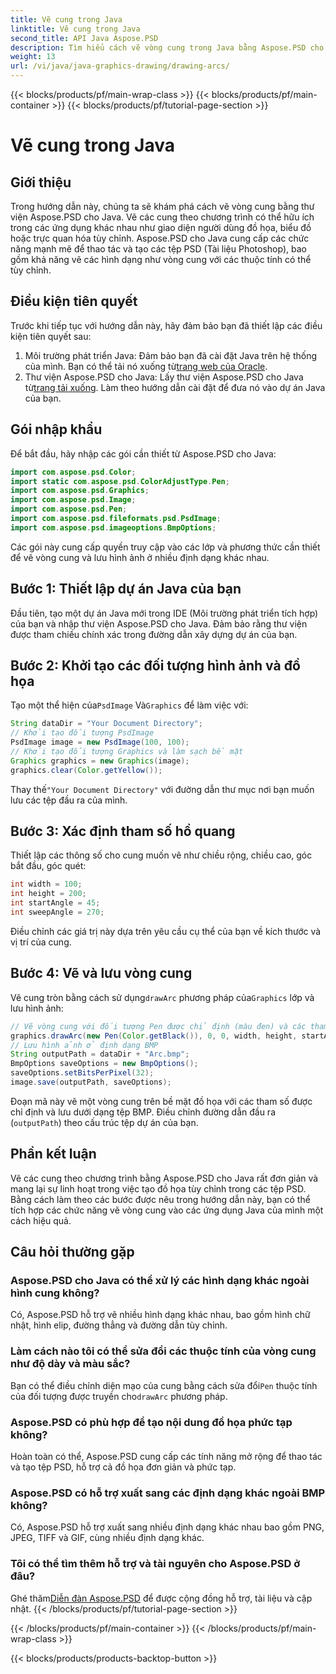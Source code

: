 ```yaml
---
title: Vẽ cung trong Java
linktitle: Vẽ cung trong Java
second_title: API Java Aspose.PSD
description: Tìm hiểu cách vẽ vòng cung trong Java bằng Aspose.PSD cho Java. Hướng dẫn từng bước với các ví dụ về mã cho các ứng dụng đồ họa.
weight: 13
url: /vi/java/java-graphics-drawing/drawing-arcs/
---
```


{{< blocks/products/pf/main-wrap-class >}}
{{< blocks/products/pf/main-container >}}
{{< blocks/products/pf/tutorial-page-section >}}

# Vẽ cung trong Java

## Giới thiệu
Trong hướng dẫn này, chúng ta sẽ khám phá cách vẽ vòng cung bằng thư viện Aspose.PSD cho Java. Vẽ các cung theo chương trình có thể hữu ích trong các ứng dụng khác nhau như giao diện người dùng đồ họa, biểu đồ hoặc trực quan hóa tùy chỉnh. Aspose.PSD cho Java cung cấp các chức năng mạnh mẽ để thao tác và tạo các tệp PSD (Tài liệu Photoshop), bao gồm khả năng vẽ các hình dạng như vòng cung với các thuộc tính có thể tùy chỉnh.
## Điều kiện tiên quyết
Trước khi tiếp tục với hướng dẫn này, hãy đảm bảo bạn đã thiết lập các điều kiện tiên quyết sau:
1.  Môi trường phát triển Java: Đảm bảo bạn đã cài đặt Java trên hệ thống của mình. Bạn có thể tải nó xuống từ[trang web của Oracle](https://www.oracle.com/java/).
2.  Thư viện Aspose.PSD cho Java: Lấy thư viện Aspose.PSD cho Java từ[trang tải xuống](https://releases.aspose.com/psd/java/). Làm theo hướng dẫn cài đặt để đưa nó vào dự án Java của bạn.
## Gói nhập khẩu
Để bắt đầu, hãy nhập các gói cần thiết từ Aspose.PSD cho Java:
```java
import com.aspose.psd.Color;
import static com.aspose.psd.ColorAdjustType.Pen;
import com.aspose.psd.Graphics;
import com.aspose.psd.Image;
import com.aspose.psd.Pen;
import com.aspose.psd.fileformats.psd.PsdImage;
import com.aspose.psd.imageoptions.BmpOptions;
```
Các gói này cung cấp quyền truy cập vào các lớp và phương thức cần thiết để vẽ vòng cung và lưu hình ảnh ở nhiều định dạng khác nhau.
## Bước 1: Thiết lập dự án Java của bạn
Đầu tiên, tạo một dự án Java mới trong IDE (Môi trường phát triển tích hợp) của bạn và nhập thư viện Aspose.PSD cho Java. Đảm bảo rằng thư viện được tham chiếu chính xác trong đường dẫn xây dựng dự án của bạn.
## Bước 2: Khởi tạo các đối tượng hình ảnh và đồ họa
 Tạo một thể hiện của`PsdImage` Và`Graphics` để làm việc với:
```java
String dataDir = "Your Document Directory";
// Khởi tạo đối tượng PsdImage
PsdImage image = new PsdImage(100, 100);
// Khởi tạo đối tượng Graphics và làm sạch bề mặt
Graphics graphics = new Graphics(image);
graphics.clear(Color.getYellow());
```
 Thay thế`"Your Document Directory"` với đường dẫn thư mục nơi bạn muốn lưu các tệp đầu ra của mình.
## Bước 3: Xác định tham số hồ quang
Thiết lập các thông số cho cung muốn vẽ như chiều rộng, chiều cao, góc bắt đầu, góc quét:
```java
int width = 100;
int height = 200;
int startAngle = 45;
int sweepAngle = 270;
```
Điều chỉnh các giá trị này dựa trên yêu cầu cụ thể của bạn về kích thước và vị trí của cung.
## Bước 4: Vẽ và lưu vòng cung
 Vẽ cung tròn bằng cách sử dụng`drawArc` phương pháp của`Graphics` lớp và lưu hình ảnh:
```java
// Vẽ vòng cung với đối tượng Pen được chỉ định (màu đen) và các tham số
graphics.drawArc(new Pen(Color.getBlack()), 0, 0, width, height, startAngle, sweepAngle);
// Lưu hình ảnh ở định dạng BMP
String outputPath = dataDir + "Arc.bmp";
BmpOptions saveOptions = new BmpOptions();
saveOptions.setBitsPerPixel(32);
image.save(outputPath, saveOptions);
```
Đoạn mã này vẽ một vòng cung trên bề mặt đồ họa với các tham số được chỉ định và lưu dưới dạng tệp BMP. Điều chỉnh đường dẫn đầu ra (`outputPath`) theo cấu trúc tệp dự án của bạn.

## Phần kết luận
Vẽ các cung theo chương trình bằng Aspose.PSD cho Java rất đơn giản và mang lại sự linh hoạt trong việc tạo đồ họa tùy chỉnh trong các tệp PSD. Bằng cách làm theo các bước được nêu trong hướng dẫn này, bạn có thể tích hợp các chức năng vẽ vòng cung vào các ứng dụng Java của mình một cách hiệu quả.

## Câu hỏi thường gặp
### Aspose.PSD cho Java có thể xử lý các hình dạng khác ngoài hình cung không?
Có, Aspose.PSD hỗ trợ vẽ nhiều hình dạng khác nhau, bao gồm hình chữ nhật, hình elip, đường thẳng và đường dẫn tùy chỉnh.
### Làm cách nào tôi có thể sửa đổi các thuộc tính của vòng cung như độ dày và màu sắc?
 Bạn có thể điều chỉnh diện mạo của cung bằng cách sửa đổi`Pen` thuộc tính của đối tượng được truyền cho`drawArc` phương pháp.
### Aspose.PSD có phù hợp để tạo nội dung đồ họa phức tạp không?
Hoàn toàn có thể, Aspose.PSD cung cấp các tính năng mở rộng để thao tác và tạo tệp PSD, hỗ trợ cả đồ họa đơn giản và phức tạp.
### Aspose.PSD có hỗ trợ xuất sang các định dạng khác ngoài BMP không?
Có, Aspose.PSD hỗ trợ xuất sang nhiều định dạng khác nhau bao gồm PNG, JPEG, TIFF và GIF, cùng nhiều định dạng khác.
### Tôi có thể tìm thêm hỗ trợ và tài nguyên cho Aspose.PSD ở đâu?
 Ghé thăm[Diễn đàn Aspose.PSD](https://forum.aspose.com/c/psd/34) để được cộng đồng hỗ trợ, tài liệu và cập nhật.
{{< /blocks/products/pf/tutorial-page-section >}}

{{< /blocks/products/pf/main-container >}}
{{< /blocks/products/pf/main-wrap-class >}}

{{< blocks/products/products-backtop-button >}}
